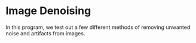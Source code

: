 # Image Denoising

In this program, we test out a few different methods of removing unwanted noise and artifacts from images.
